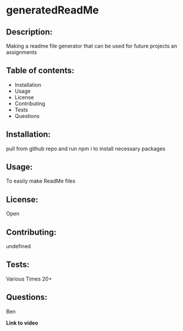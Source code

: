 # generatedReadMe
  ## Description:
  
 Making a readme file generator that can be used for future projects an assignments
  
  ## Table of contents:
  * Installation
  * Usage
  * License
  * Contributing
  * Tests
  * Questions
  ## Installation:
   pull from github repo and run npm i to install necessary packages
  ## Usage:
   To easily make ReadMe files
  ## License:
 Open
  ## Contributing:
 undefined
  ## Tests: 
 Various Times 20+
  
  ## Questions: 
 Ben

**Link to video**
